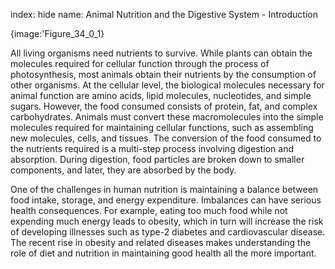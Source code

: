 index: hide
name: Animal Nutrition and the Digestive System - Introduction


{image:'Figure_34_0_1}
        

All living organisms need nutrients to survive. While plants can obtain the molecules required for cellular function through the process of photosynthesis, most animals obtain their nutrients by the consumption of other organisms. At the cellular level, the biological molecules necessary for animal function are amino acids, lipid molecules, nucleotides, and simple sugars. However, the food consumed consists of protein, fat, and complex carbohydrates. Animals must convert these macromolecules into the simple molecules required for maintaining cellular functions, such as assembling new molecules, cells, and tissues. The conversion of the food consumed to the nutrients required is a multi-step process involving digestion and absorption. During digestion, food particles are broken down to smaller components, and later, they are absorbed by the body.

One of the challenges in human nutrition is maintaining a balance between food intake, storage, and energy expenditure. Imbalances can have serious health consequences. For example, eating too much food while not expending much energy leads to obesity, which in turn will increase the risk of developing illnesses such as type-2 diabetes and cardiovascular disease. The recent rise in obesity and related diseases makes understanding the role of diet and nutrition in maintaining good health all the more important.
